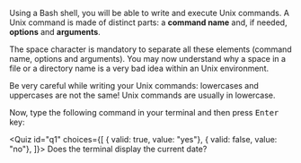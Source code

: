 <script>
import Quiz from "$components/Quiz.svelte";
import Execute from "$components/Execute.svelte";
</script>

Using a Bash shell, you will be able to write and execute Unix commands. 
A Unix command is made of distinct parts: a **command name** and, if needed, **options** and **arguments**.

The space character is mandatory to separate all these elements (command name, options and arguments). 
You may now understand why a space in a file or a directory name is a very bad idea within an Unix environment.

Be very careful while writing your Unix commands: lowercases and uppercases are not the same! 
Unix commands are usually in lowercase.

Now, type the following command in your terminal and then press <kbd>Enter</kbd> key:

<Execute command="date" />

<Quiz id="q1" choices={[
	{ valid: true, value: "yes"},
	{ valid: false, value: "no"},
]}>
	<span slot="prompt">
		Does the terminal display the current date?
	</span>
</Quiz>
